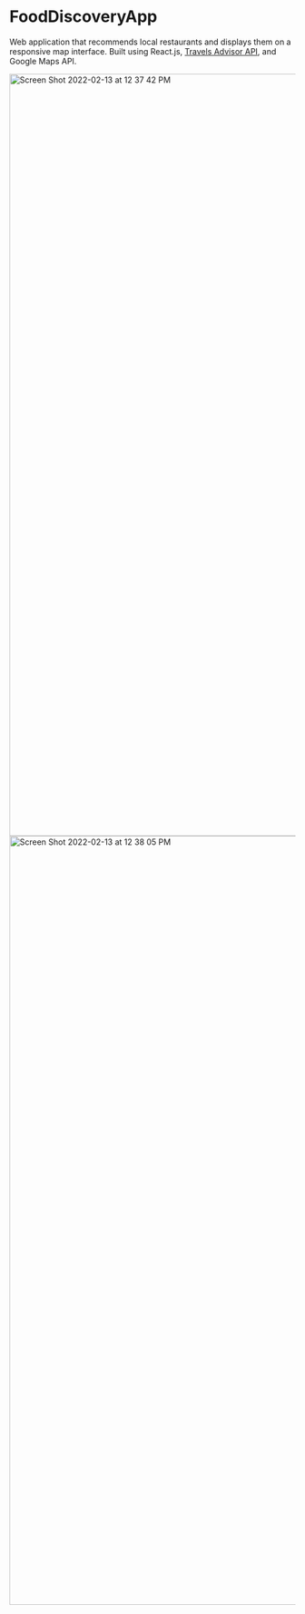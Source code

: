# FoodDiscoveryApp
Web application that recommends local restaurants and displays them on a responsive map interface. Built using React.js, [Travels Advisor API](https://rapidapi.com/apidojo/api/travel-advisor/), and Google Maps API.

<img width="1344" alt="Screen Shot 2022-02-13 at 12 37 42 PM" src="https://user-images.githubusercontent.com/94342224/153774827-a312c1f2-4cb0-4336-aecf-3977642b63c4.png">
<img width="1356" alt="Screen Shot 2022-02-13 at 12 38 05 PM" src="https://user-images.githubusercontent.com/94342224/153774829-4937c2b7-84bf-411a-b19f-99f11158ca76.png">
